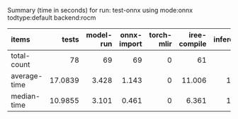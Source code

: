 Summary (time in seconds) for run: test-onnx using mode:onnx todtype:default backend:rocm

| items        |   tests |   model-run |   onnx-import |   torch-mlir |   iree-compile |   inference |
|:-------------|--------:|------------:|--------------:|-------------:|---------------:|------------:|
| total-count  | 78      |      69     |        69     |            0 |         61     |      43     |
| average-time | 17.0839 |       3.428 |         1.143 |            0 |         11.006 |       1.507 |
| median-time  | 10.9855 |       3.101 |         0.461 |            0 |          6.361 |       1.063 |
